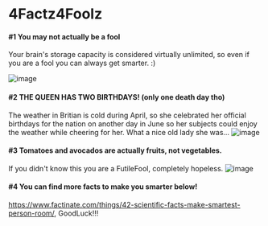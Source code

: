 # 4Factz4Foolz



####            #1 You may not actually be a fool

Your brain's storage capacity is considered virtually unlimited, so even if you are a fool you can always get smarter. :)

![image](https://user-images.githubusercontent.com/114502683/201573151-6f84cf3d-9b1a-4476-a5cf-921153910e1d.png)

####            #2 THE QUEEN HAS TWO BIRTHDAYS! (only one death day tho)
The weather in Britian is cold during April, so she celebrated her official birthdays for the nation on another day in June so her subjects could enjoy the weather while cheering for her. What a nice old lady she was...
![image](https://preview.redd.it/vtr07ij8pgj81.jpg?width=640&crop=smart&auto=webp&s=6009ef6f41bcea3535364e1168625772213a3a02)
####            #3 Tomatoes and avocados are actually fruits, not vegetables.

If you didn't know this you are a FutileFool, completely hopeless.
![image](https://i.redd.it/qnqdd2bnl8q11.jpg)

####            #4 You can find more facts to make you smarter below!
https://www.factinate.com/things/42-scientific-facts-make-smartest-person-room/, GoodLuck!!!

